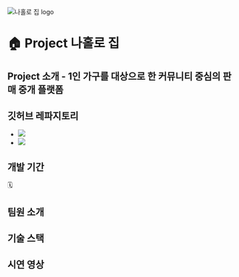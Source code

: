 ![나홀로 집 logo](https://user-images.githubusercontent.com/120364901/224226499-fcf82559-10b3-4150-b417-b58712c67960.png)

# 🏠 Project 나홀로 집

## Project 소개 - 1인 가구를 대상으로 한 커뮤니티 중심의 판매 중개 플랫폼
## 깃허브 레파지토리

* <a href="https://github.com/wecode-bootcamp-korea/42-2nd-HomeAlone-frontend"><img src="https://img.shields.io/badge/FrontEnd Repo-181717?style=flat-square&logo=GitHub&logoColor=white&link=https://github.com/wecode-bootcamp-korea/42-2nd-HomeAlone-frontend"/></a>
* <a href="https://github.com/wecode-bootcamp-korea/42-2nd-HomeAlone-backend"><img src="https://img.shields.io/badge/BackEnd Repo-181717?style=flat-square&logo=GitHub&logoColor=white&link=https://github.com/wecode-bootcamp-korea/42-2nd-HomeAlone-frontend"/></a>

## 개발 기간
🗓 
## 팀원 소개
## 기술 스택
## 시연 영상
